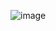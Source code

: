 ![image](https://github.com/EgorGruzdev91/Docker/assets/133754504/94997e69-a589-4b92-a12f-e17e9e1eefd6)
